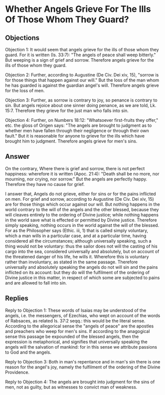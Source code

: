 # Whether Angels Grieve For The Ills Of Those Whom They Guard?

## Objections

Objection 1: It would seem that angels grieve for the ills of those whom they guard. For it is written (Is. 33:7): "The angels of peace shall weep bitterly." But weeping is a sign of grief and sorrow. Therefore angels grieve for the ills of those whom they guard.

Objection 2: Further, according to Augustine (De Civ. Dei xiv, 15), "sorrow is for those things that happen against our will." But the loss of the man whom he has guarded is against the guardian angel's will. Therefore angels grieve for the loss of men.

Objection 3: Further, as sorrow is contrary to joy, so penance is contrary to sin. But angels rejoice about one sinner doing penance, as we are told, Lk. 15:7. Therefore they grieve for the just man who falls into sin.

Objection 4: Further, on Numbers 18:12: "Whatsoever first-fruits they offer," etc. the gloss of Origen says: "The angels are brought to judgment as to whether men have fallen through their negligence or through their own fault." But it is reasonable for anyone to grieve for the ills which have brought him to judgment. Therefore angels grieve for men's sins.

## Answer

On the contrary, Where there is grief and sorrow, there is not perfect happiness: wherefore it is written (Apoc. 21:4): "Death shall be no more, nor mourning, nor crying, nor sorrow." But the angels are perfectly happy. Therefore they have no cause for grief.

I answer that, Angels do not grieve, either for sins or for the pains inflicted on men. For grief and sorrow, according to Augustine (De Civ. Dei xiv, 15) are for those things which occur against our will. But nothing happens in the world contrary to the will of the angels and the other blessed, because they will cleaves entirely to the ordering of Divine justice; while nothing happens in the world save what is effected or permitted by Divine justice. Therefore simply speaking, nothing occurs in the world against the will of the blessed. For as the Philosopher says (Ethic. iii, 1) that is called simply voluntary, which a man wills in a particular case, and at a particular time, having considered all the circumstances; although universally speaking, such a thing would not be voluntary: thus the sailor does not will the casting of his cargo into the sea, considered universally and absolutely, but on account of the threatened danger of his life, he wills it. Wherefore this is voluntary rather than involuntary, as stated in the same passage. Therefore universally and absolutely speaking the angels do not will sin and the pains inflicted on its account: but they do will the fulfilment of the ordering of Divine justice in this matter, in respect of which some are subjected to pains and are allowed to fall into sin.

## Replies

Reply to Objection 1: These words of Isaias may be understood of the angels, i.e. the messengers, of Ezechias, who wept on account of the words of Rabsaces, as related Is. 37:2 seqq.: this would be the literal sense. According to the allegorical sense the "angels of peace" are the apostles and preachers who weep for men's sins. If according to the anagogical sense this passage be expounded of the blessed angels, then the expression is metaphorical, and signifies that universally speaking the angels will the salvation of mankind: for in this sense we attribute passions to God and the angels.

Reply to Objection 3: Both in man's repentance and in man's sin there is one reason for the angel's joy, namely the fulfilment of the ordering of the Divine Providence.

Reply to Objection 4: The angels are brought into judgment for the sins of men, not as guilty, but as witnesses to convict man of weakness.
